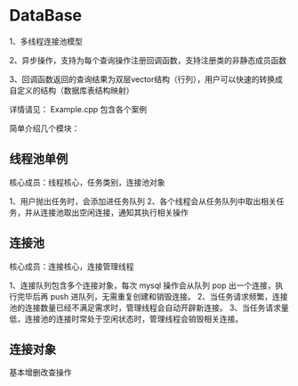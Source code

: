 # DataBase

1、多线程连接池模型

2、异步操作，支持为每个查询操作注册回调函数，支持注册类的非静态成员函数

3、回调函数返回的查询结果为双层vector结构（行列），用户可以快速的转换成自定义的结构（数据库表结构映射）


详情请见： Example.cpp 包含各个案例


简单介绍几个模块：

线程池单例
-
核心成员：线程核心，任务类别，连接池对象

1、用户抛出任务时，会添加进任务队列
2、各个线程会从任务队列中取出相关任务，并从连接池取出空闲连接，通知其执行相关操作

连接池
-
核心成员：连接核心，连接管理线程

1、连接队列包含多个连接对象，每次 mysql 操作会从队列 pop 出一个连接，执行完毕后再 push 进队列，无需重复创建和销毁连接。
2、当任务请求频繁，连接池的连接数量已经不满足需求时，管理线程会自动开辟新连接。
3、当任务请求量低，连接池的连接时常处于空闲状态时，管理线程会销毁相关连接。

连接对象
-
基本增删改查操作
